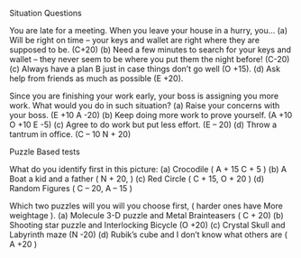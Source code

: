 Situation Questions

You are late for a meeting. When you leave your house in a hurry, you…
(a)	Will be right on time – your keys and wallet are right where they are supposed to be. (C+20)
(b)	Need a few minutes to search for your keys and wallet – they never seem to be where you put them the night before! (C-20)
(c)	Always have a plan B just in case things don’t go well (O +15).
(d)	Ask help from friends as much as possible (E +20).

Since you are finishing your work early, your boss is assigning you more work. What would you do in such situation?
(a)	Raise your concerns with your boss. (E +10 A -20)
(b)	Keep doing more work to prove yourself. (A +10 O +10 E -5)
(c)	Agree to do work but put less effort. (E – 20)
(d)	Throw a tantrum in office.	(C – 10 N + 20)

Puzzle Based tests
  
What do you identify first in this picture:
(a)	     Crocodile  ( A + 15 C + 5  )
(b)	A Boat a kid and a father ( N + 20,  )
(c)	     Red Circle ( C + 15, O + 20 )
(d)	Random Figures ( C – 20,  A – 15 ) 

 

Which two puzzles will you will you choose first, ( harder ones have 
More weightage ).
(a) Molecule 3-D puzzle and Metal Brainteasers ( C + 20)
(b) Shooting star puzzle and Interlocking Bicycle (O +20)
(c) Crystal Skull and Labyrinth maze (N -20)
(d) Rubik’s cube  and I don’t know what others are ( A +20 )


